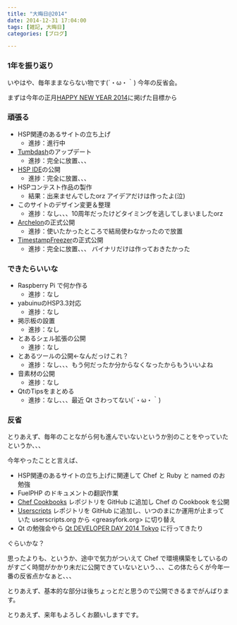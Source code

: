 ```yaml
---
title: "大晦日@2014"
date: 2014-12-31 17:04:00
tags: [雑記, 大晦日]
categories: [ブログ]

---
```


### 1年を振り返り

いやはや、毎年ままならない物です(´・ω・｀) 今年の反省会。

まずは今年の正月[HAPPY NEW YEAR 2014][1]に掲げた目標から

 [1]: /blog/2014/01/01/happy-new-year-2014.html

### 頑張る

  * HSP関連のあるサイトの立ち上げ 
      * 進捗：進行中
  * [Tumbdash][2]のアップデート 
      * 進捗：完全に放置、、、
  * [HSP IDE][3]の公開 
      * 進捗：完全に放置、、、
  * HSPコンテスト作品の製作 
      * 結果：出来ませんでしたorz アイデアだけは作ったよ(泣)
  * このサイトのデザイン変更＆整理 
      * 進捗：なし、、、10周年だったけどタイミングを逃してしまいましたorz
  * [Archelon][4]の正式公開 
      * 進捗：使いたかったところで結局使わなかったので放置
  * [TimestampFreezer][5]の正式公開 
      * 進捗：完全に放置、、、 バイナリだけは作っておきたかった

 [2]: https://play.google.com/store/apps/details?id=net.sharkpp.Tumbdash
 [3]: https://github.com/sharkpp/hspide
 [4]: https://github.com/sharkpp/Archelon
 [5]: https://github.com/sharkpp/TimestampFreezer

### できたらいいな

  * Raspberry Pi で何か作る 
      * 進捗：なし
  * yabuinuのHSP3.3対応 
      * 進捗：なし
  * 掲示板の設置 
      * 進捗：なし
  * とあるシェル拡張の公開 
      * 進捗：なし
  * とあるツールの公開←なんだっけこれ？ 
      * 進捗：なし、、、もう何だったか分からなくなったからもういいよね
  * 音素材の公開 
      * 進捗：なし
  * QtのTipsをまとめる 
      * 進捗：なし、、、最近 Qt さわってない(´・ω・｀)

### 反省

とりあえず、毎年のことながら何も進んでいないというか別のことをやっていたというか、、、

今年やったことと言えば、

  * HSP関連のあるサイトの立ち上げに関連して Chef と Ruby と named のお勉強
  * FuelPHP のドキュメントの翻訳作業
  * [Chef Cookbooks][6] レポジトリを GitHub に追加し Chef の Cookbook を公開
  * [Userscripts][7] レポジトリを GitHub に追加し、いつのまにか運用が止まっていた userscripts.org から <greasyfork.org> に切り替え
  * Qt の勉強会やら [Qt DEVELOPER DAY 2014 Tokyo][8] に行ってきたり

 [6]: https://github.com/sharkpp-cookbooks
 [7]: https://github.com/sharkpp-userscripts
 [8]: /blog/2014/05/20/qt-developer-day-2014-tokyo.html

ぐらいかな？

思ったよりも、というか、途中で気力がついえて Chef で環境構築をしているのがすごく時間がかかり未だに公開できていないという、、、この体たらくが今年一番の反省点かなぁと、、、

とりあえず、基本的な部分は後ちょっとだと思うので公開できるまでがんばります。

とりあえず、来年もよろしくお願いしますです。
